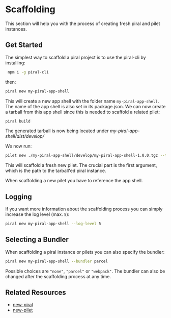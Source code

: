 # Scaffolding

This section will help you with the process of creating fresh piral and pilet instances.

## Get Started

The simplest way to scaffold a piral project is to use the piral-cli by installing:

```sh
 npm i -g piral-cli
 ```

then:

```sh
piral new my-piral-app-shell
```

This will create a new app shell with the folder name `my-piral-app-shell`. The name of the app shell is also set in its package.json. We can now create a tarball from this app shell since this is needed to scaffold a related pilet:

```sh
piral build
```

The generated tarball is now being located under *my-piral-app-shell/dist/develop/*

We now run:

```sh
pilet new ./my-piral-app-shell/develop/my-piral-app-shell-1.0.0.tgz --target my-pilet
```

This will scaffold a fresh new pilet. The crucial part is the first argument, which is the path to the tarball'ed piral instance.

When scaffolding a new pilet you have to reference the app shell.

## Logging

If you want more information about the scaffolding process you can simply increase the log level (max. `5`):

```sh
piral new my-piral-app-shell --log-level 5
```

## Selecting a Bundler

When scaffolding a piral instance or pilets you can also specify the bundler:

```sh
piral new my-piral-app-shell --bundler parcel
```

Possible choices are `"none"`, `"parcel"` or `"webpack"`. The bundler can also be changed after the scaffolding process at any time.

## Related Resources

- [new-piral]([https://docs.piral.io/tooling/new-piral](https://docs.piral.io/tooling/new-piral))
- [new-pilet]([https://docs.piral.io/tooling/new-piral](https://docs.piral.io/tooling/new-pilet))
